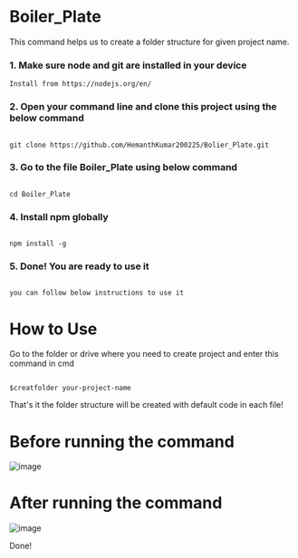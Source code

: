 # Boiler_Plate

This command helps us to create a folder structure for given project name.

### 1. Make sure node and git are installed in your device

```
Install from https://nodejs.org/en/

```

### 2. Open your command line and clone this project using the below command

```

git clone https://github.com/HemanthKumar200225/Bolier_Plate.git

```

### 3. Go to the file Boiler_Plate using below command

```

cd Boiler_Plate

```

### 4. Install npm globally

```

npm install -g

```

### 5. Done! You are ready to use it

```

you can follow below instructions to use it

```

# How to Use

Go to the folder or drive where you need to create project and enter this command in cmd


```

$creatfolder your-project-name

```
That's it the folder structure will be created with default code in each file!

# Before running the command
![image](https://user-images.githubusercontent.com/82143624/123902257-2dada100-d98a-11eb-84e6-02776bc9fdc2.png)
# After running the command
![image](https://user-images.githubusercontent.com/82143624/123902547-a7458f00-d98a-11eb-8cb6-4545a3e09c0b.png)

Done!
